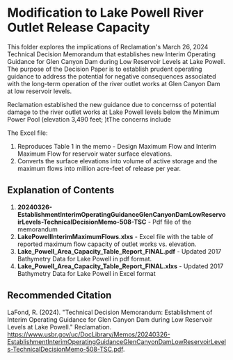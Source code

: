 # Modification to Lake Powell River Outlet Release Capacity

This folder explores the implications of Reclamation's March 26, 2024 Technical Decision Memorandum that establishes 
new Interim Operating Guidance for Glen Canyon Dam during Low Reservoir Levels at Lake Powell. The purpose of the Decision Paper is to establish prudent operating guidance to address the
potential for negative consequences associated with the long-term operation of the river outlet works at Glen Canyon Dam at low reservoir levels.

Reclamation established the new guidance due to concernss of potential damage to the river outlet works at Lake Powell levels below the Minimum Power Pool (elevation 3,490 feet; )tThe concerns include 

The Excel file:
1. Reproduces Table 1 in the memo - Design Maximum Flow and Interim Maximum Flow for reservoir water surface elevations.
1. Converts the surface elevations into volume of active storage and the maximum flows into million acre-feet of release per year.

## Explanation of Contents
1. **20240326-EstablishmentInterimOperatingGuidanceGlenCanyonDamLowReservoirLevels-TechnicalDecisionMemo-508-TSC** - Pdf file of the memorandum
1. **LakePowellInterimMaximumFlows.xlxs** - Excel file with the table of reported maximum flow capacity of outlet works vs. elevation.
1. **Lake_Powell_Area_Capacity_Table_Report_FINAL.pdf** - Updated 2017 Bathymetry Data for Lake Powell in pdf format.
1. **Lake_Powell_Area_Capacity_Table_Report_FINAL.xlxs** - Updated 2017 Bathymetry Data for Lake Powell in Excel format
 
## Recommended Citation
LaFond, R. (2024). "Technical Decision Memorandum: Establishment of Interim Operating Guidance for Glen Canyon Dam during Low Reservoir Levels at Lake Powell." Reclamation. https://www.usbr.gov/uc/DocLibrary/Memos/20240326-EstablishmentInterimOperatingGuidanceGlenCanyonDamLowReservoirLevels-TechnicalDecisionMemo-508-TSC.pdf.